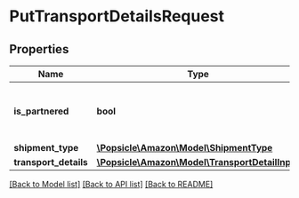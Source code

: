 # PutTransportDetailsRequest

## Properties
Name | Type | Description | Notes
------------ | ------------- | ------------- | -------------
**is_partnered** | **bool** | Indicates whether a putTransportDetails request is for an Amazon-partnered carrier. | 
**shipment_type** | [**\Popsicle\Amazon\Model\ShipmentType**](ShipmentType.md) |  | 
**transport_details** | [**\Popsicle\Amazon\Model\TransportDetailInput**](TransportDetailInput.md) |  | 

[[Back to Model list]](../../README.md#documentation-for-models) [[Back to API list]](../../README.md#documentation-for-api-endpoints) [[Back to README]](../../README.md)

